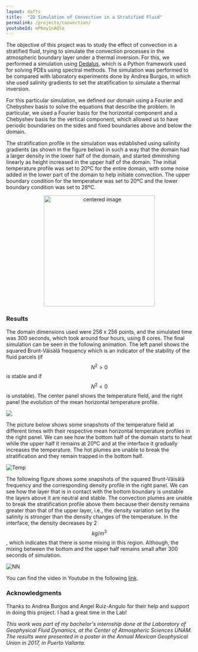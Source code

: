 ```yaml
---
layout: dafts
title:  "2D Simulation of Convection in a Stratified Fluid"
permalink: /projects/convection/
youtubeId: mP6my1nAQlo
---
```


The objective of this project was to study the effect of convection in a stratified fluid, trying to simulate the convection processes in the atmospheric boundary layer under a thermal inversion. For this, we performed a simulation using [Dedalus](http://dedalus-project.org/), which is a Python framework used for solving PDEs using spectral methods. The simulation was performed to be compared with laboratory experiments done by Andrea Burgos, in which she used salinity gradients to set the stratification to simulate a thermal inversion.

For this particular simulation, we defined our domain using a Fourier and Chebyshev basis to solve the equations that describe the problem. In particular, we used a Fourier basis for the horizontal component and a Chebyshev basis for the vertical component, which allowed us to have periodic boundaries on the sides and fixed boundaries above and below the domain.

The stratification profile in the simulation was established using salinity gradients (as shown in the figure below) in such a way that the domain had a larger density in the lower half of the domain, and started diminishing linearly as height increased in the upper half of the domain. The initial temperature profile was set to 20ºC for the entire domain, with some noise added in the lower part of the domain to help initiate convection. The upper boundary condition for the temperature was set to 20ºC and the lower boundary condition was set to 28ºC.

<style>
.aligncenter {
    text-align: center;
}
</style>

<p class="aligncenter">
    <img src="/../assets/projects/convection/initial_cond.png" width = "300" alt="centered image"/>
</p>

### Results

The domain dimensions used were 256 x 256 points, and the simulated time was 300 seconds, which took around four hours, using 8 cores. The final simulation can be seen in the following animation. The left panel shows the squared Brunt-Väisälä frequency which is an indicator of the stability of the fluid parcels (if $$N^2>0$$ is stable and if $$N^2<0$$ is unstable). The center panel shows the temperature field, and the right panel the evolution of the mean horizontal temperature profile.

![](/../assets/projects/convection/full.gif)

The picture below shows some snapshots of the temperature field at different times with their respective mean horizontal temperature profiles in the right panel. We can see how the bottom half of the domain starts to heat while the upper half it remains at 20ºC and at the interface it gradually increases the temperature. The hot plumes are unable to break the stratification and they remain trapped in the bottom half.

![Temp](/../assets/projects/convection/ugm_28_T.png)

The following figure shows some snapshots of the squared Brunt-Väisälä frequency and the corresponding density profile in the right panel. We can see how the layer that is in contact with the bottom boundary is unstable the layers above it are neutral and stable. The convection plumes are unable to break the stratification profile above them because their density remains greater than that of the upper layer, i.e., the density variation set by the salinity is stronger than the density changes of the temperature. In the interface, the density decreases by 2 $$kg/m^3$$, which indicates that there is some mixing in this region. Although, the mixing between the bottom and the upper half remains small after 300 seconds of simulation.

![NN](/../assets/projects/convection/ugm_28_NN.png)

You can find the video in Youtube in the following [link](https://www.youtube.com/watch?v=mP6my1nAQlo).

### Acknowledgments

Thanks to Andrea Burgos and Angel Ruiz-Angulo for their help and support in doing this project. I had a great time in the Lab!

_This work was part of my bachelor's internship done at the Laboratory of Geophysical Fluid Dynamics, at the Center of Atmospheric Sciences UNAM. The results were presented in a poster in the Annual Mexican Geophysical Union in 2017, in Puerto Vallarta_.
